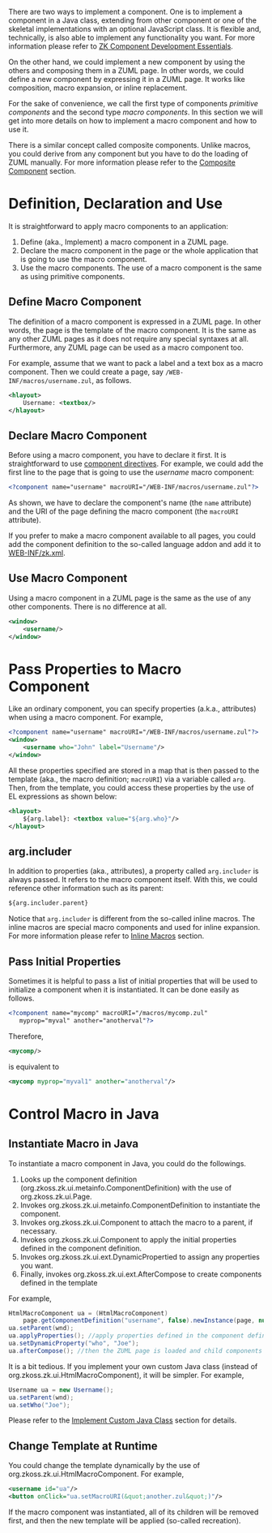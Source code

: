 

There are two ways to implement a component. One is to implement a
component in a Java class, extending from other component or one of the
skeletal implementations with an optional JavaScript class. It is
flexible and, technically, is also able to implement any functionality
you want. For more information please refer to [ZK Component Development Essentials](ZK_Component_Development_Essentials).

On the other hand, we could implement a new component by using the
others and composing them in a ZUML page. In other words, we could
define a new component by expressing it in a ZUML page. It works like
composition, macro expansion, or inline replacement.

For the sake of convenience, we call the first type of components
*primitive components* and the second type *macro components*. In this
section we will get into more details on how to implement a macro
component and how to use it.

There is a similar concept called composite components. Unlike macros,
you could derive from any component but you have to do the loading of
ZUML manually. For more information please refer to the [Composite Component]({{site.baseurl}}/zk_dev_ref/ui_composing/composite_component)
section.

# Definition, Declaration and Use

It is straightforward to apply macro components to an application:

1.  Define (aka., Implement) a macro component in a ZUML page.
2.  Declare the macro component in the page or the whole application
    that is going to use the macro component.
3.  Use the macro components. The use of a macro component is the same
    as using primitive components.

## Define Macro Component

The definition of a macro component is expressed in a ZUML page. In
other words, the page is the template of the macro component. It is the
same as any other ZUML pages as it does not require any special syntaxes
at all. Furthermore, any ZUML page can be used as a macro component too.

For example, assume that we want to pack a label and a text box as a
macro component. Then we could create a page, say
`/WEB-INF/macros/username.zul`, as follows.

```xml
<hlayout>
    Username: <textbox/>
</hlayout>
```

## Declare Macro Component

Before using a macro component, you have to declare it first. It is
straightforward to use [component directives](ZUML_Reference/ZUML/Processing_Instructions/component).
For example, we could add the first line to the page that is going to
use the *username* macro component:

```xml
<?component name="username" macroURI="/WEB-INF/macros/username.zul"?>
```

As shown, we have to declare the component's name (the `name` attribute)
and the URI of the page defining the macro component (the `macroURI`
attribute).

If you prefer to make a macro component available to all pages, you
could add the component definition to the so-called language addon and
add it to
[WEB-INF/zk.xml]({{site.baseurl}}/zk_config_ref/the_language-config_element).

## Use Macro Component

Using a macro component in a ZUML page is the same as the use of any
other components. There is no difference at all.

```xml
<window>
    <username/>
</window>
```

# Pass Properties to Macro Component

Like an ordinary component, you can specify properties (a.k.a.,
attributes) when using a macro component. For example,

```xml
<?component name="username" macroURI="/WEB-INF/macros/username.zul"?>
<window>
    <username who="John" label="Username"/>
</window>
```

All these properties specified are stored in a map that is then passed
to the template (aka., the macro definition; `macroURI`) via a variable
called `arg`. Then, from the template, you could access these properties
by the use of EL expressions as shown below:

```xml
<hlayout>
    ${arg.label}: <textbox value="${arg.who}"/>
</hlayout>
```

## arg.includer

In addition to properties (aka., attributes), a property called
`arg.includer` is always passed. It refers to the macro component
itself. With this, we could reference other information such as its
parent:

```xml
${arg.includer.parent}
```

Notice that `arg.includer` is different from the so-called inline
macros. The inline macros are special macro components and used for
inline expansion. For more information please refer to [Inline Macros]({{site.baseurl}}/zk_dev_ref/ui_composing/macro_component/inline_macros)
section.

## Pass Initial Properties

Sometimes it is helpful to pass a list of initial properties that will
be used to initialize a component when it is instantiated. It can be
done easily as follows.

```xml
<?component name="mycomp" macroURI="/macros/mycomp.zul"
   myprop="myval" another="anotherval"?>
```

Therefore,

```xml
<mycomp/>
```

is equivalent to

```xml
<mycomp myprop="myval1" another="anotherval"/>
```

# Control Macro in Java

## Instantiate Macro in Java

To instantiate a macro component in Java, you could do the followings.

1.  Looks up the component definition
    (<javadoc>org.zkoss.zk.ui.metainfo.ComponentDefinition</javadoc>)
    with the use of
    <javadoc method="getComponentDefinition(java.lang.String, boolean)">org.zkoss.zk.ui.Page</javadoc>.
2.  Invokes
    <javadoc method="newInstance(org.zkoss.zk.ui.Page, java.lang.String)">org.zkoss.zk.ui.metainfo.ComponentDefinition</javadoc>
    to instantiate the component.
3.  Invokes
    <javadoc method="setParent(org.zkoss.zk.ui.Component)">org.zkoss.zk.ui.Component</javadoc>
    to attach the macro to a parent, if necessary.
4.  Invokes
    <javadoc method="applyProperties()">org.zkoss.zk.ui.Component</javadoc>
    to apply the initial properties defined in the component definition.
5.  Invokes
    <javadoc method="setDynamicProperty(java.lang.String, java.lang.Object)">org.zkoss.zk.ui.ext.DynamicPropertied</javadoc>
    to assign any properties you want.
6.  Finally, invokes
    <javadoc method="afterCompose()">org.zkoss.zk.ui.ext.AfterCompose</javadoc>
    to create components defined in the template

For example,

```java
HtmlMacroComponent ua = (HtmlMacroComponent)
    page.getComponentDefinition("username", false).newInstance(page, null);
ua.setParent(wnd);
ua.applyProperties(); //apply properties defined in the component definition
ua.setDynamicProperty("who", "Joe");
ua.afterCompose(); //then the ZUML page is loaded and child components are created
```

It is a bit tedious. If you implement your own custom Java class
(instead of <javadoc>org.zkoss.zk.ui.HtmlMacroComponent</javadoc>), it
will be simpler. For example,

```java
Username ua = new Username();
ua.setParent(wnd);
ua.setWho("Joe");
```

Please refer to the [Implement Custom Java Class]({{site.baseurl}}/zk_dev_ref/ui_composing/macro_component/implement_custom_java_class)
section for details.

## Change Template at Runtime

You could change the template dynamically by the use of
<javadoc method="setMacroURI(java.lang.String)">org.zkoss.zk.ui.HtmlMacroComponent</javadoc>.
For example,

```xml
<username id="ua"/>
<button onClick="ua.setMacroURI(&quot;another.zul&quot;)"/>
```

If the macro component was instantiated, all of its children will be
removed first, and then the new template will be applied (so-called
recreation).
